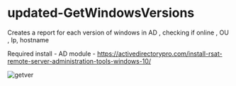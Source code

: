 # updated-GetWindowsVersions
Creates a report for each version of windows in AD , checking if online , OU , Ip, hostname


Required install -  AD module - https://activedirectorypro.com/install-rsat-remote-server-administration-tools-windows-10/


![getver](https://github.com/wizhardhacker1/updated-GetWindowsVersions/assets/46620390/81360b4d-1f5d-4855-89d9-809fb6ebe72c)
